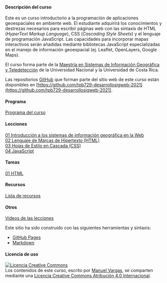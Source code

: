 #### Descripción del curso
Este es un curso introductorio a la programación de aplicaciones geoespaciales en ambiente web. El estudiante adquirirá los conocimientos y destrezas necesarios para escribir páginas web con las sintaxis de HTML (*HyperText Markup Language*), CSS (*Cascading Style Sheets*) y el lenguaje de programación JavaScript. Las capacidades para incorporar mapas interactivos serán añadidas mediante bibliotecas JavaScript especializadas en el manejo de información geoespacial (ej. Leaflet, OpenLayers, Google Maps).

El curso forma parte de la [Maestría en Sistemas de Información Geográfica y Teledetección](http://www.geo.una.ac.cr/index.php/oferta-academica/mpsigte) de la Universidad Nacional y la Universidad de Costa Rica.

Las repositorios [GitHub](https://github.com/) que forman parte del sitio web de este curso están disponibles en [https://github.com/tpb729-desarrollosigweb-2021](https://github.com/tpb729-desarrollosigweb-2021).

#### Programa
[Programa del curso](https://github.com/tpb729-desarrollosigweb-2021/programa-curso/blob/main/Programa%20del%20curso%20-%20TPB729%20Programaci%C3%B3n%20de%20SIG%20en%20ambiente%20web.pdf)

#### Lecciones
[01 Introducción a los sistemas de información geográfica en la Web](https://github.com/tpb729-desarrollosigweb-2021/leccion-01-sigweb)  
[02 Lenguaje de Marcas de Hipertexto (HTML)](https://github.com/tpb729-desarrollosigweb-2021/leccion-02-html)  
[03 Hojas de Estilo en Cascada (CSS)](https://github.com/tpb729-desarrollosigweb-2021/leccion-03-css)  
[04 JavaScript](https://github.com/tpb729-desarrollosigweb-2021/leccion-04-javascript)  

#### Tareas
[01 HTML](https://tpb729-desarrollosigweb-2021.github.io/tarea-01-html/)

#### Recursos
[Lista de recursos](https://tpb729-desarrollosigweb-2021.github.io/recursos/)

#### Otros
[Videos de las lecciones](https://www.youtube.com/playlist?list=PL1gEgLSwAJeIjZiCE8SWrGJ1C2KIRX1O1)

Este sitio ha sido construído con las siguientes herramientas y sintaxis:

- [GitHub Pages](https://pages.github.com/)
- [Markdown](https://daringfireball.net/projects/markdown/)

#### Licencia de uso
<a rel="license" href="http://creativecommons.org/licenses/by/4.0/"><img alt="Licencia Creative Commons" style="border-width:0" src="https://i.creativecommons.org/l/by/4.0/88x31.png" /></a><br /><span xmlns:dct="http://purl.org/dc/terms/" property="dct:title">Los contenidos de este curso</span>, escrito por <a xmlns:cc="http://creativecommons.org/ns#" href="https://github.com/mfvargas" property="cc:attributionName" rel="cc:attributionURL">Manuel Vargas</a>, se comparten mediante una <a rel="license" href="http://creativecommons.org/licenses/by/4.0/">Licencia Creative Commons Atribución 4.0 Internacional</a>.
